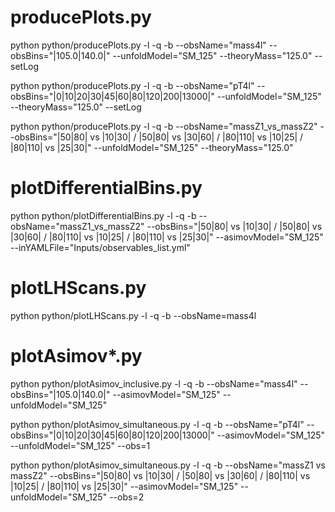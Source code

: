 # producePlots.py

python python/producePlots.py -l -q -b --obsName="mass4l" --obsBins="|105.0|140.0|" --unfoldModel="SM_125" --theoryMass="125.0" --setLog

python python/producePlots.py -l -q -b --obsName="pT4l" --obsBins="|0|10|20|30|45|60|80|120|200|13000|" --unfoldModel="SM_125" --theoryMass="125.0" --setLog

python python/producePlots.py -l -q -b --obsName="massZ1_vs_massZ2" --obsBins="|50|80| vs |10|30| / |50|80| vs |30|60| / |80|110| vs |10|25| / |80|110| vs |25|30|" --unfoldModel="SM_125" --theoryMass="125.0"


# plotDifferentialBins.py

python python/plotDifferentialBins.py -l -q -b --obsName="massZ1_vs_massZ2" --obsBins="|50|80| vs |10|30| / |50|80| vs |30|60| / |80|110| vs |10|25| / |80|110| vs |25|30|" --asimovModel="SM_125" --inYAMLFile="Inputs/observables_list.yml"

# plotLHScans.py

python python/plotLHScans.py -l -q -b --obsName=mass4l


# plotAsimov*.py

python python/plotAsimov_inclusive.py -l -q -b --obsName="mass4l" --obsBins="|105.0|140.0|" --asimovModel="SM_125" --unfoldModel="SM_125"

python python/plotAsimov_simultaneous.py -l -q -b --obsName="pT4l" --obsBins="|0|10|20|30|45|60|80|120|200|13000|" --asimovModel="SM_125" --unfoldModel="SM_125" --obs=1

python python/plotAsimov_simultaneous.py -l -q -b --obsName="massZ1 vs massZ2" --obsBins="|50|80| vs |10|30| / |50|80| vs |30|60| / |80|110| vs |10|25| / |80|110| vs |25|30|" --asimovModel="SM_125" --unfoldModel="SM_125" --obs=2
